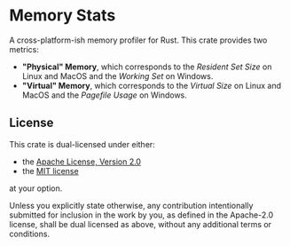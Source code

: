 # Memory Stats

A cross-platform-ish memory profiler for Rust.  This crate provides two metrics:

- **"Physical" Memory**, which corresponds to the _Resident Set Size_ on Linux and MacOS and the _Working Set_ on Windows.
- **"Virtual" Memory**, which corresponds to the _Virtual Size_ on Linux and MacOS and the _Pagefile Usage_ on Windows.

## License

This crate is dual-licensed under either:

- the [Apache License, Version 2.0](LICENSE-APACHE)
- the [MIT license](LICENSE-MIT)

at your option.

Unless you explicitly state otherwise, any contribution intentionally submitted
for inclusion in the work by you, as defined in the Apache-2.0 license, shall be dual licensed as above, without any
additional terms or conditions.
